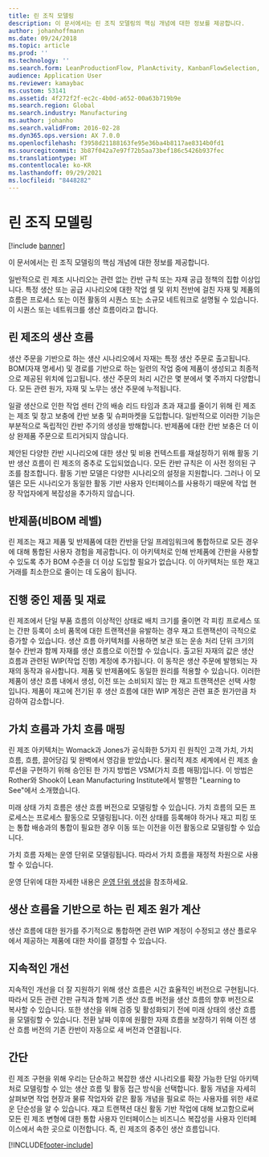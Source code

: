 ```yaml
---
title: 린 조직 모델링
description: 이 문서에서는 린 조직 모델링의 핵심 개념에 대한 정보를 제공합니다.
author: johanhoffmann
ms.date: 09/24/2018
ms.topic: article
ms.prod: ''
ms.technology: ''
ms.search.form: LeanProductionFlow, PlanActivity, KanbanFlowSelection, KanbanFlow
audience: Application User
ms.reviewer: kamaybac
ms.custom: 53141
ms.assetid: 4f272f2f-ec2c-4b0d-a652-00a63b719b9e
ms.search.region: Global
ms.search.industry: Manufacturing
ms.author: johanho
ms.search.validFrom: 2016-02-28
ms.dyn365.ops.version: AX 7.0.0
ms.openlocfilehash: f3958d21188163fe95e36ba4b8117ae8314b0fd1
ms.sourcegitcommit: 3b87f042a7e97f72b5aa73bef186c5426b937fec
ms.translationtype: HT
ms.contentlocale: ko-KR
ms.lasthandoff: 09/29/2021
ms.locfileid: "8448282"
---
```

# <a name="modeling-a-lean-organization"></a>린 조직 모델링

[!include [banner](../includes/banner.md)]

이 문서에서는 린 조직 모델링의 핵심 개념에 대한 정보를 제공합니다. 

일반적으로 린 제조 시나리오는 관련 없는 칸반 규칙 또는 자재 공급 정책의 집합 이상입니다. 특정 생산 또는 공급 시나리오에 대한 작업 셀 및 위치 전반에 걸친 자재 및 제품의 흐름은 프로세스 또는 이전 활동의 시퀀스 또는 소규모 네트워크로 설명될 수 있습니다. 이 시퀀스 또는 네트워크를 생산 흐름이라고 합니다.

## <a name="production-flows-in-lean-manufacturing"></a>린 제조의 생산 흐름
생산 주문을 기반으로 하는 생산 시나리오에서 자재는 특정 생산 주문로 출고됩니다. BOM(자재 명세서) 및 경로를 기반으로 하는 일련의 작업 중에 제품이 생성되고 최종적으로 제공된 위치에 입고됩니다. 생산 주문의 처리 시간은 몇 분에서 몇 주까지 다양합니다. 모든 관련 원가, 자재 및 노무는 생산 주문에 누적됩니다. 

일괄 생산으로 인한 작업 센터 간의 배송 리드 타임과 초과 재고를 줄이기 위해 린 제조는 제조 및 창고 보충에 칸반 보충 및 슈퍼마켓을 도입합니다. 일반적으로 이러한 기능은 부분적으로 독립적인 칸반 주기의 생성을 방해합니다. 반제품에 대한 칸반 보충은 더 이상 완제품 주문으로 트리거되지 않습니다. 

제안된 다양한 칸반 시나리오에 대한 생산 및 비용 컨텍스트를 재설정하기 위해 활동 기반 생산 흐름이 린 제조의 중추로 도입되었습니다. 모든 칸반 규칙은 이 사전 정의된 구조를 참조합니다. 활동 기반 모델은 다양한 시나리오의 설정을 지원합니다. 그러나 이 모델은 모든 시나리오가 동일한 활동 기반 사용자 인터페이스를 사용하기 때문에 작업 현장 작업자에게 복잡성을 추가하지 않습니다.

## <a name="semi-finished-products-non-bom-levels"></a>반제품(비BOM 레벨)
린 제조는 재고 제품 및 반제품에 대한 칸반을 단일 프레임워크에 통합하므로 모든 경우에 대해 통합된 사용자 경험을 제공합니다. 이 아키텍처로 인해 반제품에 간판을 사용할 수 있도록 추가 BOM 수준을 더 이상 도입할 필요가 없습니다. 이 아키텍처는 또한 재고 거래를 최소한으로 줄이는 데 도움이 됩니다.

## <a name="products-and-material-in-work-in-progress"></a>진행 중인 제품 및 재료
린 제조에서 단일 부품 흐름의 이상적인 상태로 배치 크기를 줄이면 각 피킹 프로세스 또는 간판 등록이 소비 품목에 대한 트랜잭션을 유발하는 경우 재고 트랜잭션이 극적으로 증가할 수 있습니다. 생산 흐름 아키텍처를 사용하면 보관 또는 운송 처리 단위 크기의 철수 칸반과 함께 자재를 생산 흐름으로 이전할 수 있습니다. 출고된 자재의 값은 생산 흐름과 관련된 WIP(작업 진행) 계정에 추가됩니다. 이 동작은 생산 주문에 발행되는 자재의 동작과 유사합니다. 제품 및 반제품에도 동일한 원리를 적용할 수 있습니다. 이러한 제품이 생산 흐름 내에서 생성, 이전 또는 소비되지 않는 한 재고 트랜잭션은 선택 사항입니다. 제품이 재고에 전기된 후 생산 흐름에 대한 WIP 계정은 관련 표준 원가만큼 차감하여 감소합니다.

## <a name="value-streams-and-value-stream-mapping"></a>가치 흐름과 가치 흐름 매핑
린 제조 아키텍처는 Womack과 Jones가 공식화한 5가지 린 원칙인 고객 가치, 가치 흐름, 흐름, 끌어당김 및 완벽에서 영감을 받았습니다. 물리적 제조 세계에서 린 제조 솔루션을 구현하기 위해 승인된 한 가지 방법은 VSM(가치 흐름 매핑)입니다. 이 방법은 Rother와 Shook이 Lean Manufacturing Institute에서 발행한 "Learning to See"에서 소개했습니다. 

미래 상태 가치 흐름은 생산 흐름 버전으로 모델링할 수 있습니다. 가치 흐름의 모든 프로세스는 프로세스 활동으로 모델링됩니다. 이전 상태를 등록해야 하거나 재고 피킹 또는 통합 배송과의 통합이 필요한 경우 이동 또는 이전을 이전 활동으로 모델링할 수 있습니다. 

가치 흐름 자체는 운영 단위로 모델링됩니다. 따라서 가치 흐름을 재정적 차원으로 사용할 수 있습니다.

운영 단위에 대한 자세한 내용은 [운영 단위 생성](../../fin-ops-core/fin-ops/organization-administration/tasks/create-operating-unit.md)을 참조하세요.

## <a name="costing-for-lean-manufacturing-based-on-the-production-flow"></a>생산 흐름을 기반으로 하는 린 제조 원가 계산
생산 흐름에 대한 원가를 주기적으로 통합하면 관련 WIP 계정이 수정되고 생산 플로우에서 제공하는 제품에 대한 차이를 결정할 수 있습니다.

## <a name="continuous-improvement"></a>지속적인 개선
지속적인 개선을 더 잘 지원하기 위해 생산 흐름은 시간 효율적인 버전으로 구현됩니다. 따라서 모든 관련 간판 규칙과 함께 기존 생산 흐름 버전을 생산 흐름의 향후 버전으로 복사할 수 있습니다. 또한 생산을 위해 검증 및 활성화되기 전에 미래 상태의 생산 흐름을 모델링할 수 있습니다. 전환 날짜 이후에 원활한 자재 흐름을 보장하기 위해 이전 생산 흐름 버전의 기존 칸반이 자동으로 새 버전과 연결됩니다.

## <a name="simplicity"></a>간단
린 제조 구현을 위해 우리는 단순하고 복잡한 생산 시나리오를 확장 가능한 단일 아키텍처로 모델링할 수 있는 생산 흐름 및 활동 접근 방식을 선택합니다. 활동 개념을 자세히 살펴보면 작업 현장과 물류 작업자와 같은 활동 개념을 필요로 하는 사용자를 위한 새로운 단순성을 알 수 있습니다. 재고 트랜잭션 대신 활동 기반 작업에 대해 보고함으로써 모든 린 제조 변형에 대한 통합 사용자 인터페이스는 비즈니스 복잡성을 사용자 인터페이스에서 속한 곳으로 이전합니다. 즉, 린 제조의 중추인 생산 흐름입니다.





[!INCLUDE[footer-include](../../includes/footer-banner.md)]